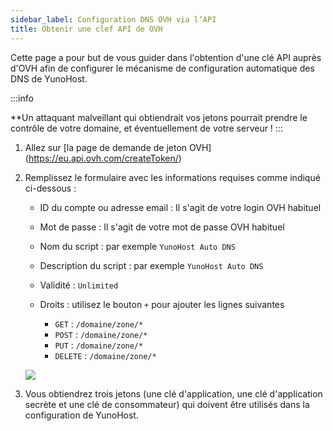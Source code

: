 ```yaml
---
sidebar_label: Configuration DNS OVH via l’API
title: Obtenir une clef API de OVH
---
```


Cette page a pour but de vous guider dans l'obtention d'une clé API auprès d'OVH afin de configurer le mécanisme de configuration automatique des DNS de YunoHost.


:::info

**Un attaquant malveillant qui obtiendrait vos jetons pourrait prendre le contrôle de votre domaine, et éventuellement de votre serveur !
:::


1. Allez sur [la page de demande de jeton OVH] (https://eu.api.ovh.com/createToken/)


2. Remplissez le formulaire avec les informations requises comme indiqué ci-dessous :

    - ID du compte ou adresse email : Il s'agit de votre login OVH habituel

    - Mot de passe : Il s'agit de votre mot de passe OVH habituel

    - Nom du script : par exemple `YunoHost Auto DNS`

    - Description du script : par exemple `YunoHost Auto DNS`

    - Validité : `Unlimited`

    - Droits : utilisez le bouton `+` pour ajouter les lignes suivantes
      - `GET` : `/domaine/zone/*`
      - `POST` : `/domaine/zone/*`
      - `PUT` : `/domaine/zone/*`
      - `DELETE` : `/domaine/zone/*`

    ![](/img/registrar_api_ovh_1.png)

3. Vous obtiendrez trois jetons (une clé d'application, une clé d'application secrète et une clé de consommateur) qui doivent être utilisés dans la configuration de YunoHost.